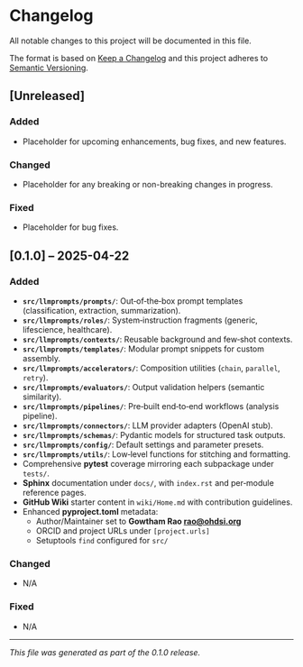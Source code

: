 # Changelog

All notable changes to this project will be documented in this file.

The format is based on [Keep a Changelog](https://keepachangelog.com/en/1.0.0/) and this project adheres to [Semantic Versioning](https://semver.org/spec/v2.0.0.html).

## [Unreleased]

### Added
- Placeholder for upcoming enhancements, bug fixes, and new features.

### Changed
- Placeholder for any breaking or non-breaking changes in progress.

### Fixed
- Placeholder for bug fixes.

## [0.1.0] – 2025-04-22

### Added
- **`src/llmprompts/prompts/`**: Out‑of‑the‑box prompt templates (classification, extraction, summarization).  
- **`src/llmprompts/roles/`**: System‑instruction fragments (generic, lifescience, healthcare).  
- **`src/llmprompts/contexts/`**: Reusable background and few‑shot contexts.  
- **`src/llmprompts/templates/`**: Modular prompt snippets for custom assembly.  
- **`src/llmprompts/accelerators/`**: Composition utilities (`chain`, `parallel`, `retry`).  
- **`src/llmprompts/evaluators/`**: Output validation helpers (semantic similarity).  
- **`src/llmprompts/pipelines/`**: Pre‑built end‑to‑end workflows (analysis pipeline).  
- **`src/llmprompts/connectors/`**: LLM provider adapters (OpenAI stub).  
- **`src/llmprompts/schemas/`**: Pydantic models for structured task outputs.  
- **`src/llmprompts/config/`**: Default settings and parameter presets.  
- **`src/llmprompts/utils/`**: Low‑level functions for stitching and formatting.  
- Comprehensive **pytest** coverage mirroring each subpackage under `tests/`.  
- **Sphinx** documentation under `docs/`, with `index.rst` and per‑module reference pages.  
- **GitHub Wiki** starter content in `wiki/Home.md` with contribution guidelines.  
- Enhanced **pyproject.toml** metadata:  
  - Author/Maintainer set to **Gowtham Rao <rao@ohdsi.org>**  
  - ORCID and project URLs under `[project.urls]`  
  - Setuptools `find` configured for `src/`  

### Changed
- N/A

### Fixed
- N/A

---

*This file was generated as part of the 0.1.0 release.*  
